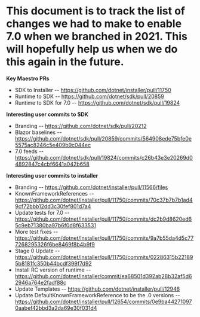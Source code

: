 # This document is to track the list of changes we had to make to enable 7.0 when we branched in 2021. This will hopefully help us when we do this again in the future.

**Key Maestro PRs**

- SDK to Installer -- https://github.com/dotnet/installer/pull/11750
- Runtime to SDK -- https://github.com/dotnet/sdk/pull/20859
- Runtime to SDK for 7.0 -- https://github.com/dotnet/sdk/pull/19824


**Interesting user commits to SDK**

- Branding -- https://github.com/dotnet/sdk/pull/20212
- Blazor baselines -- https://github.com/dotnet/sdk/pull/20859/commits/564908ede75bfe0e5575ac8246c5e409b9c044ec
- 7.0 feeds -- https://github.com/dotnet/sdk/pull/19824/commits/c26b43e3e20269d04892847c4cbf6641a042b658

**Interesting user commits to installer**

- Branding -- https://github.com/dotnet/installer/pull/11566/files
- KnownFrameworkReferences -- https://github.com/dotnet/installer/pull/11750/commits/70c37b7b7b1ad49cf72bbb12dd3c30fef801d7a4
- Update tests for 7.0 -- https://github.com/dotnet/installer/pull/11750/commits/dc2b9d8620ed65c9eb71380ba97b6f0d8f633531
- More test fixes -- https://github.com/dotnet/installer/pull/11750/commits/9a7b55da4d5c777268295326f6be8469f8b4b9f9
- Stage 0 Update -- https://github.com/dotnet/installer/pull/11750/commits/02286315b221895b8181fc350b44bcdf399f7d92
- Install RC version of runtime -- https://github.com/dotnet/installer/commit/ea68501d392ab28b32af5d62946a764e2fadf88c
- Update Templates -- https://github.com/dotnet/installer/pull/12946
- Update DefaultKnownFrameworkReference to be the .0 versions -- https://github.com/dotnet/installer/pull/12654/commits/0e9ba442710970aabef42bbd3a2da69e30f031d4
